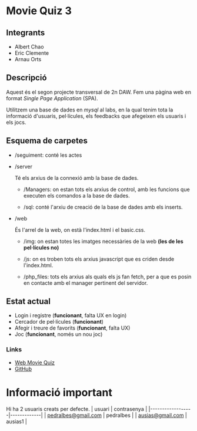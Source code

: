 # Movie Quiz 3

## Integrants
- Albert Chao
- Eric Clemente
- Arnau Orts

## Descripció
Aquest és el segon projecte transversal de 2n DAW. Fem una pàgina web en format *Single Page Application* (SPA).

Utilitzem una base de dades en *mysql* al labs, en la qual tenim tota la informació d'usuaris, pel·lícules, els feedbacks que afegeixen els usuaris i els jocs.

## Esquema de carpetes
- /seguiment: conté les actes

- /server

    Té els arxius de la connexió amb la base de dades.

    - /Managers: on estan tots els arxius de control, amb les funcions que executen els comandos a la base de dades.

    - /sql: conté l'arxiu de creació de la base de dades amb els inserts.

- /web

    És l'arrel de la web, on està l'index.html i el basic.css.

    - /img: on estan totes les imatges necessàries de la web **(les de les pel·lícules no)**

    - /js: on es troben tots els arxius javascript que es criden desde l'index.html.

    - /php_files: tots els arxius als quals els js fan fetch, per a que es posin en contacte amb el manager pertinent del servidor.

## Estat actual
- Login i registre (**funcionant**, falta UX en login)
- Cercador de pel·lícules (**funcionant**)
- Afegir i treure de favorits (**funcionant**, falta UX)
- Joc (**funcionant**, només un nou joc)

### Links
- [Web Movie Quiz](http://moviequiz3.alumnes.inspedralbes.cat)
- [GitHub](https://github.com/inspedralbes/moviequiz-grup-3)

# **Informació important**
Hi ha 2 usuaris creats per defecte.
|      usuari      | contrasenya |
|------------------|-------------|
| pedralbes@gmail.com | pedralbes |
| ausias@gmail.com | ausias1 |